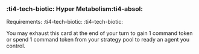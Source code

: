 ### :ti4-tech-biotic: **Hyper Metabolism**:ti4-absol:

Requirements: :ti4-tech-biotic: :ti4-tech-biotic:

You may exhaust this card at the end of your turn to gain 1 command token or spend 1 command token from your strategy pool to ready an agent you control.
